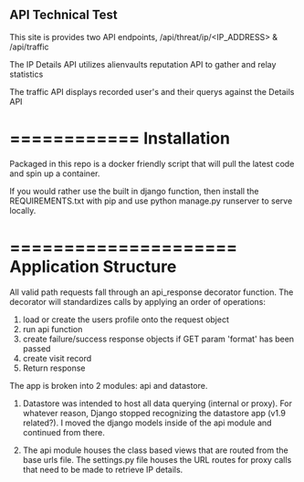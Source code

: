 API Technical Test
------------------

This site is provides two API endpoints, /api/threat/ip/<IP_ADDRESS> & /api/traffic

The IP Details API utilizes alienvaults reputation API to gather and relay statistics

The traffic API displays recorded user's and their querys against the Details API


============
Installation
============
Packaged in this repo is a docker friendly script that will pull the latest code and spin up a container. 

If you would rather use the built in django function, then install the REQUIREMENTS.txt with pip and use python manage.py runserver to serve locally.

=====================
Application Structure
=====================

All valid path requests fall through an api_response decorator function.
The decorator will standardizes calls by applying an order of operations:
1. load or create the users profile onto the request object
2. run api function
3. create failure/success response objects if GET param 'format' has been passed
4. create visit record
5. Return response


The app is broken into 2 modules: api and datastore.

1. Datastore was intended to host all data querying (internal or proxy). For whatever reason, Django stopped recognizing the datastore app (v1.9 related?).
I moved the django models inside of the api module and continued from there.

2. The api module houses the class based views that are routed from the base urls file. The settings.py file houses the URL routes for proxy calls that need to be made to retrieve IP details.